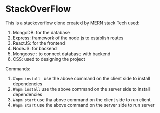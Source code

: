 # StackOverFlow

This is a stackoverflow clone created by MERN stack
Tech used:

1. MongoDB: for the database
2. Express: framework of the node js to establish routes
3. ReactJS: for the frontend
4. NodeJS: for backend
5. Mongoose : to connect database with backend
6. CSS: used to designing the project

Commands:

1. #`npm install `
   use the above command on the client side to install dependencies
2. #`npm install`
   use the above command on the server side to install dependencies
3. #`npm start`
   use tha above command on the client side to run client
4. #`npm start`
   use the above command on the server side to run server
